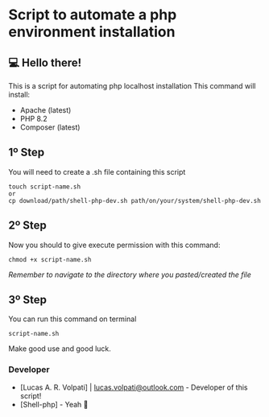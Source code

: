 # Script to automate a php environment installation

## 💻 Hello there!

This is a script for automating php localhost installation
This command will install:
* Apache (latest)
* PHP 8.2
* Composer (latest)

## 1º Step
You will need to create a .sh file containing this script
```
touch script-name.sh
or
cp download/path/shell-php-dev.sh path/on/your/system/shell-php-dev.sh
```

## 2º Step
Now you should to give execute permission with this command:
```
chmod +x script-name.sh
```
*Remember to navigate to the directory where you pasted/created the file*

## 3º Step
You can run this command on terminal
```
script-name.sh
```

Make good use and good luck.
### Developer
* [Lucas A. R. Volpati] | <lucas.volpati@outlook.com> - Developer of this script!
* [Shell-php] - Yeah 🤘